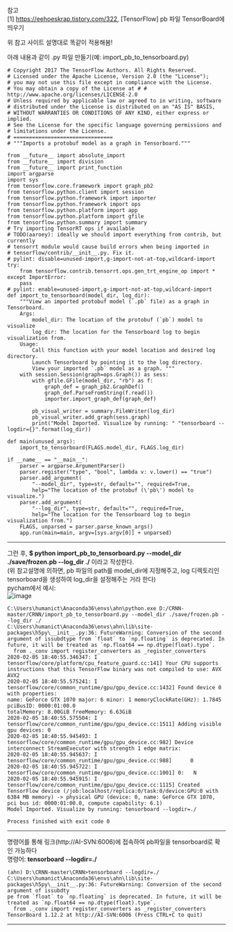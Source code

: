 참고  
[1] https://eehoeskrap.tistory.com/322, [TensorFlow] pb 파일 TensorBoard에 띄우기  
  
위 참고 사이트 설명대로 똑같이 적용해봄!

아래 내용과 같이 .py 파일 만들기(예: import_pb_to_tensorboard.py)

    # Copyright 2017 The TensorFlow Authors. All Rights Reserved.
    # Licensed under the Apache License, Version 2.0 (the "License");
    # you may not use this file except in compliance with the License.
    # You may obtain a copy of the License at # # http://www.apache.org/licenses/LICENSE-2.0
    # Unless required by applicable law or agreed to in writing, software
    # distributed under the License is distributed on an "AS IS" BASIS,
    # WITHOUT WARRANTIES OR CONDITIONS OF ANY KIND, either express or implied.
    # See the License for the specific language governing permissions and
    # limitations under the License.
    # ================================
    # """Imports a protobuf model as a graph in Tensorboard."""
    
    from __future__ import absolute_import
    from __future__ import division
    from __future__ import print_function
    import argparse
    import sys
    from tensorflow.core.framework import graph_pb2
    from tensorflow.python.client import session
    from tensorflow.python.framework import importer
    from tensorflow.python.framework import ops
    from tensorflow.python.platform import app
    from tensorflow.python.platform import gfile
    from tensorflow.python.summary import summary
    # Try importing TensorRT ops if available
    # TODO(aaroey): ideally we should import everything from contrib, but currently
    # tensorrt module would cause build errors when being imported in
    # tensorflow/contrib/__init__.py. Fix it.
    # pylint: disable=unused-import,g-import-not-at-top,wildcard-import
    try:
        from tensorflow.contrib.tensorrt.ops.gen_trt_engine_op import *
    except ImportError:
        pass
    # pylint: enable=unused-import,g-import-not-at-top,wildcard-import
    def import_to_tensorboard(model_dir, log_dir):
        """View an imported protobuf model (`.pb` file) as a graph in Tensorboard.
        Args:
            model_dir: The location of the protobuf (`pb`) model to visualize
            log_dir: The location for the Tensorboard log to begin visualization from.
        Usage:
            Call this function with your model location and desired log directory.
            Launch Tensorboard by pointing it to the log directory.
            View your imported `.pb` model as a graph. """
        with session.Session(graph=ops.Graph()) as sess:
            with gfile.GFile(model_dir, "rb") as f:
                graph_def = graph_pb2.GraphDef()
                graph_def.ParseFromString(f.read())
                importer.import_graph_def(graph_def)

            pb_visual_writer = summary.FileWriter(log_dir)
            pb_visual_writer.add_graph(sess.graph)
            print("Model Imported. Visualize by running: " "tensorboard --logdir={}".format(log_dir))

    def main(unused_args):
        import_to_tensorboard(FLAGS.model_dir, FLAGS.log_dir)

    if __name__ == "__main__":
        parser = argparse.ArgumentParser()
        parser.register("type", "bool", lambda v: v.lower() == "true")
        parser.add_argument(
            "--model_dir", type=str, default="", required=True,
            help="The location of the protobuf (\'pb\') model to visualize.")
        parser.add_argument(
            "--log_dir", type=str, default="", required=True,
            help="The location for the Tensorboard log to begin visualization from.")
        FLAGS, unparsed = parser.parse_known_args()
        app.run(main=main, argv=[sys.argv[0]] + unparsed)
------------------------------------

그런 후, **$ python import_pb_to_tensorboard.py --model_dir ./save/frozen.pb --log_dir ./** 이라고 작성한다.  
(위 참고설명에 의하면, pb 파일의 path를 model_dir에 지정해주고, log 디렉토리인 tensorboard을 생성하여 log_dir을 설정해주는 거라 한다)  
pycham에서 예시:  
![image](https://user-images.githubusercontent.com/56099627/73831178-39ef0680-4849-11ea-9850-56f23ab1a30d.png)  

    C:\Users\humanict\Anaconda36\envs\ahn\python.exe D:/CRNN-master/CRNN/import_pb_to_tensorboard.py --model_dir ./save/frozen.pb --log_dir ./
    C:\Users\humanict\Anaconda36\envs\ahn\lib\site-packages\h5py\__init__.py:36: FutureWarning: Conversion of the second argument of issubdtype from `float` to `np.floating` is deprecated. In future, it will be treated as `np.float64 == np.dtype(float).type`.
      from ._conv import register_converters as _register_converters
    2020-02-05 18:40:55.346347: I tensorflow/core/platform/cpu_feature_guard.cc:141] Your CPU supports instructions that this TensorFlow binary was not compiled to use: AVX AVX2
    2020-02-05 18:40:55.575241: I tensorflow/core/common_runtime/gpu/gpu_device.cc:1432] Found device 0 with properties: 
    name: GeForce GTX 1070 major: 6 minor: 1 memoryClockRate(GHz): 1.7845
    pciBusID: 0000:01:00.0
    totalMemory: 8.00GiB freeMemory: 6.63GiB
    2020-02-05 18:40:55.575504: I tensorflow/core/common_runtime/gpu/gpu_device.cc:1511] Adding visible gpu devices: 0
    2020-02-05 18:40:55.945493: I tensorflow/core/common_runtime/gpu/gpu_device.cc:982] Device interconnect StreamExecutor with strength 1 edge matrix:
    2020-02-05 18:40:55.945637: I tensorflow/core/common_runtime/gpu/gpu_device.cc:988]      0 
    2020-02-05 18:40:55.945722: I tensorflow/core/common_runtime/gpu/gpu_device.cc:1001] 0:   N 
    2020-02-05 18:40:55.945915: I tensorflow/core/common_runtime/gpu/gpu_device.cc:1115] Created TensorFlow device (/job:localhost/replica:0/task:0/device:GPU:0 with 6384 MB memory) -> physical GPU (device: 0, name: GeForce GTX 1070, pci bus id: 0000:01:00.0, compute capability: 6.1)
    Model Imported. Visualize by running: tensorboard --logdir=./

    Process finished with exit code 0
--------------------------------------

명령어를 통해 링크(http://AI-SVN:6006)에 접속하여 pb파일을 tensorboard로 확인 가능하다  
명령어: **tensorboard --logdir=./**

    (ahn) D:\CRNN-master\CRNN>tensorboard --logdir=./
    C:\Users\humanict\Anaconda36\envs\ahn\lib\site-packages\h5py\__init__.py:36: FutureWarning: Conversion of the second argument of issubdty
    pe from `float` to `np.floating` is deprecated. In future, it will be treated as `np.float64 == np.dtype(float).type`.
      from ._conv import register_converters as _register_converters
    TensorBoard 1.12.2 at http://AI-SVN:6006 (Press CTRL+C to quit)
--------------------------------------------
